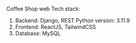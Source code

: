 Coffee Shop web
Tech stack:
1) Backend: Django, REST
    Python version: 3.11.9
2) Frontend: ReactJS, TailwindCSS
3) Database: MySQL